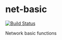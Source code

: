 # net-basic

[![Build Status](https://travis-ci.org/r-net-tools/net-basic.svg?branch=master)](https://travis-ci.org/r-net-tools/net-basic)

Network basic functions
